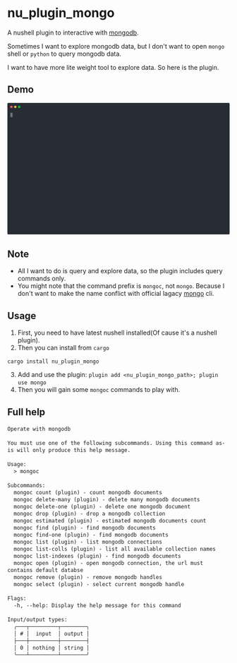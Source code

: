 # nu_plugin_mongo

A nushell plugin to interactive with [mongodb](https://www.mongodb.com).

Sometimes I want to explore mongodb data, but I don't want to open `mongo` shell or `python` to query mongodb data.

I want to have more lite weight tool to explore data.  So here is the plugin.

## Demo

<p align="center">
  <img width="600" src="demo.svg">
</p>

## Note

- All I want to do is query and explore data, so the plugin includes query commands only.
- You might note that the command prefix is `mongoc`, not `mongo`.  Because I don't want to make the name conflict with official lagacy [mongo](https://www.mongodb.com/docs/manual/reference/mongo/) cli.

## Usage

1. First, you need to have latest nushell installed(Of cause it's a nushell plugin).
2. Then you can install from `cargo`
```
cargo install nu_plugin_mongo
```
3. Add and use the plugin: `plugin add <nu_plugin_mongo_path>; plugin use mongo`
4. Then you will gain some `mongoc` commands to play with.


## Full help

```nushell
Operate with mongodb

You must use one of the following subcommands. Using this command as-is will only produce this help message.

Usage:
  > mongoc

Subcommands:
  mongoc count (plugin) - count mongodb documents
  mongoc delete-many (plugin) - delete many mongodb documents
  mongoc delete-one (plugin) - delete one mongodb document
  mongoc drop (plugin) - drop a mongodb collection
  mongoc estimated (plugin) - estimated mongodb documents count
  mongoc find (plugin) - find mongodb documents
  mongoc find-one (plugin) - find mongodb documents
  mongoc list (plugin) - list mongodb connections
  mongoc list-colls (plugin) - list all available collection names
  mongoc list-indexes (plugin) - find mongodb documents
  mongoc open (plugin) - open mongodb connection, the url must contains default databse
  mongoc remove (plugin) - remove mongodb handles
  mongoc select (plugin) - select current mongodb handle

Flags:
  -h, --help: Display the help message for this command

Input/output types:
  ╭───┬─────────┬────────╮
  │ # │  input  │ output │
  ├───┼─────────┼────────┤
  │ 0 │ nothing │ string │
  ╰───┴─────────┴────────╯
```
